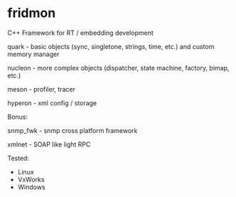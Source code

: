 # fridmon
C++ Framework for RT / embedding development

quark - basic objects (sync, singletone, strings, time, etc.) and custom memory manager

nucleon - more complex objects (dispatcher, state machine, factory, bimap, etc.)

meson - profiler, tracer

hyperon - xml config / storage

Bonus:

snmp_fwk - snmp cross platform framework

xmlnet - SOAP like light RPC

Tested:
- Linux
- VxWorks
- Windows
